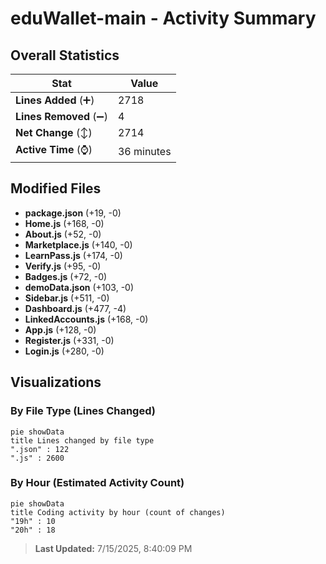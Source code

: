 # eduWallet-main - Activity Summary 

## Overall Statistics

| Stat                   | Value                                                             |
| ---------------------- | ----------------------------------------------------------------- |
| **Lines Added** (➕)   | 2718                                          |
| **Lines Removed** (➖) | 4                                        |
| **Net Change** (↕)    | 2714                |
| **Active Time** (⌚)   | 36 minutes |


## Modified Files
- **package.json** (+19, -0)
- **Home.js** (+168, -0)
- **About.js** (+52, -0)
- **Marketplace.js** (+140, -0)
- **LearnPass.js** (+174, -0)
- **Verify.js** (+95, -0)
- **Badges.js** (+72, -0)
- **demoData.json** (+103, -0)
- **Sidebar.js** (+511, -0)
- **Dashboard.js** (+477, -4)
- **LinkedAccounts.js** (+168, -0)
- **App.js** (+128, -0)
- **Register.js** (+331, -0)
- **Login.js** (+280, -0)

## Visualizations

### By File Type (Lines Changed)

```mermaid
pie showData
title Lines changed by file type
".json" : 122
".js" : 2600
```

### By Hour (Estimated Activity Count)

```mermaid
pie showData
title Coding activity by hour (count of changes)
"19h" : 10
"20h" : 18
```


> **Last Updated:** 7/15/2025, 8:40:09 PM